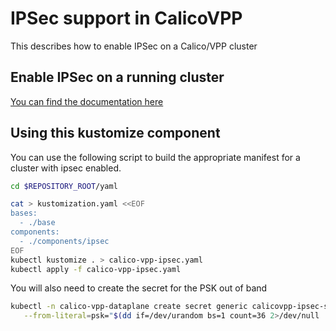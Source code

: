 # IPSec support in CalicoVPP

This describes how to enable IPSec on a Calico/VPP cluster

## Enable IPSec on a running cluster

[You can find the documentation here](https://docs.tigera.io/calico/latest/getting-started/kubernetes/vpp/ipsec)

## Using this kustomize component

You can use the following script to build the appropriate manifest for a
cluster with ipsec enabled.

````bash
cd $REPOSITORY_ROOT/yaml

cat > kustomization.yaml <<EOF
bases:
  - ./base
components:
  - ./components/ipsec
EOF
kubectl kustomize . > calico-vpp-ipsec.yaml
kubectl apply -f calico-vpp-ipsec.yaml
````

You will also need to create the secret for the PSK out of band

````bash
kubectl -n calico-vpp-dataplane create secret generic calicovpp-ipsec-secret \
   --from-literal=psk="$(dd if=/dev/urandom bs=1 count=36 2>/dev/null | base64)"
````
